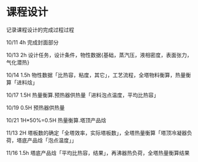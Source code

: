 # 课程设计
记录课程设计的完成过程过程



10/11 4h 完成封面部分

10/13 2h 设计任务，设计条件，物性数据{基础，蒸汽压，液相密度，表面张力，气化潜热}

10/14 1.5h 物性数据「比热容，粘度，其它」，工艺流程，全塔物料衡算，热量衡算「进料焓」

10/17 1.5H 热量衡算.预热器供热量「进料泡点温度，平均比热容」

10/19 0.5H 预热器供热量

10/21 1H*50%=0.5H 热量衡算.塔顶产品焓

11/13 2H 塔板数的确定「全塔效率，实际塔板数」，全塔热量衡算「塔顶冷凝器负荷，塔底产品焓「泡点温度」」

11/16 1.5h 塔底产品焓「平均比热容，结果」，再沸器热负荷，全塔热量衡算结果
